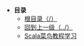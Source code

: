 * **目录**
  * [根目录（/）](/README)
  * [回到上一级（../）](/README)
  * [Scala菜鸟教程学习](/study/Scala/Scala菜鸟教程学习)

